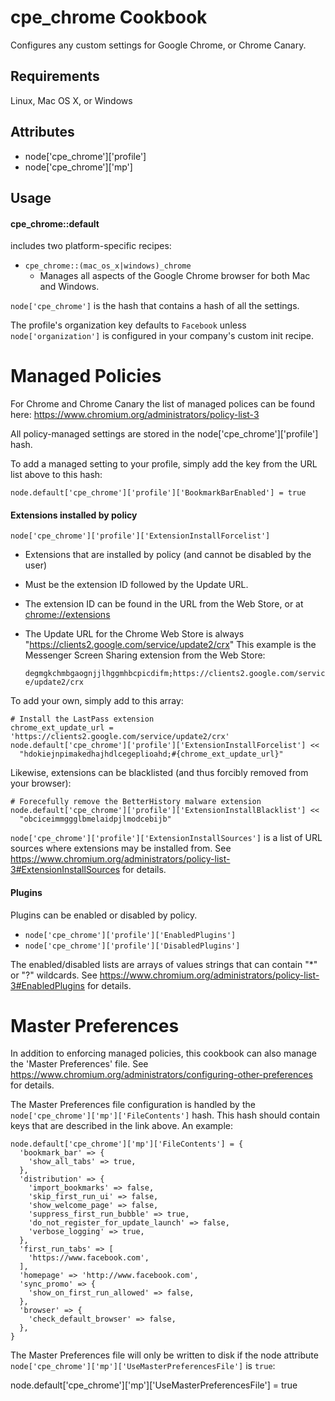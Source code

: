 cpe_chrome Cookbook
============================
Configures any custom settings for Google Chrome, or Chrome Canary.

Requirements
------------
Linux, Mac OS X, or Windows

Attributes
----------

* node['cpe_chrome']['profile']
* node['cpe_chrome']['mp']

Usage
-----
#### cpe_chrome::default
includes two platform-specific recipes:

* `cpe_chrome::(mac_os_x|windows)_chrome`
    * Manages all aspects of the Google Chrome browser for both Mac and Windows.

`node['cpe_chrome']` is the hash that contains a hash of all the settings.

The profile's organization key defaults to `Facebook` unless `node['organization']` is
configured in your company's custom init recipe.

# Managed Policies

For Chrome and Chrome Canary the list of managed polices can be found here:
https://www.chromium.org/administrators/policy-list-3

All policy-managed settings are stored in the node['cpe_chrome']['profile'] hash.

To add a managed setting to your profile, simply add the key from the URL list above to this hash:

    node.default['cpe_chrome']['profile']['BookmarkBarEnabled'] = true

#### Extensions installed by policy
`node['cpe_chrome']['profile']['ExtensionInstallForcelist']`

* Extensions that are installed by policy (and cannot be disabled by the user)
* Must be the extension ID followed by the Update URL.
* The extension ID can be found in the URL from the Web Store, or at [chrome://extensions]()
* The Update URL for the Chrome Web Store is always "https://clients2.google.com/service/update2/crx"
This example is the Messenger Screen Sharing extension from the Web Store:

    `degmgkchmbgaognjjlhggmhbcpicdifm;https://clients2.google.com/service/update2/crx`


To add your own, simply add to this array:

    # Install the LastPass extension
    chrome_ext_update_url = 'https://clients2.google.com/service/update2/crx'
    node.default['cpe_chrome']['profile']['ExtensionInstallForcelist'] <<
      "hdokiejnpimakedhajhdlcegeplioahd;#{chrome_ext_update_url}"

Likewise, extensions can be blacklisted (and thus forcibly removed from your browser):

    # Forecefully remove the BetterHistory malware extension
    node.default['cpe_chrome']['profile']['ExtensionInstallBlacklist'] <<
      "obciceimmggglbmelaidpjlmodcebijb"

`node['cpe_chrome']['profile']['ExtensionInstallSources']` is a list of URL sources where extensions may be installed from.  See https://www.chromium.org/administrators/policy-list-3#ExtensionInstallSources for details.

#### Plugins
Plugins can be enabled or disabled by policy.

* `node['cpe_chrome']['profile']['EnabledPlugins']`
* `node['cpe_chrome']['profile']['DisabledPlugins']`

The enabled/disabled lists are arrays of values strings that can contain "*" or "?" wildcards.  See https://www.chromium.org/administrators/policy-list-3#EnabledPlugins for details.

# Master Preferences

In addition to enforcing managed policies, this cookbook can also manage the 'Master Preferences' file.
See https://www.chromium.org/administrators/configuring-other-preferences for details.

The Master Preferences file configuration is handled by the `node['cpe_chrome']['mp']['FileContents']` hash.
This hash should contain keys that are described in the link above.  An example:

    node.default['cpe_chrome']['mp']['FileContents'] = {
      'bookmark_bar' => {
        'show_all_tabs' => true,
      },
      'distribution' => {
        'import_bookmarks' => false,
        'skip_first_run_ui' => false,
        'show_welcome_page' => false,
        'suppress_first_run_bubble' => true,
        'do_not_register_for_update_launch' => false,
        'verbose_logging' => true,
      },
      'first_run_tabs' => [
        'https://www.facebook.com',
      ],
      'homepage' => 'http://www.facebook.com',
      'sync_promo' => {
        'show_on_first_run_allowed' => false,
      },
      'browser' => {
        'check_default_browser' => false,
      },
    }

The Master Preferences file will only be written to disk if the node attribute `node['cpe_chrome']['mp']['UseMasterPreferencesFile']` is `true`:

  node.default['cpe_chrome']['mp']['UseMasterPreferencesFile'] = true

